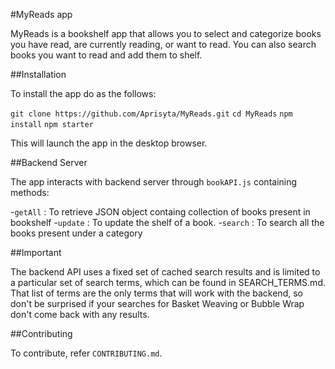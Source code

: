#MyReads app

MyReads is a bookshelf app that allows you to select and categorize books you have read, are currently reading, or want to read. You can also search books you want to read and add them to shelf.

##Installation

To install the app do as the follows:

`git clone https://github.com/Aprisyta/MyReads.git`
`cd MyReads`
`npm install`
`npm starter`

This will launch the app in the desktop browser.

##Backend Server

The app interacts with backend server through `bookAPI.js` containing methods:

  -`getAll` : To retrieve JSON object containg collection of books present in bookshelf
  -`update` : To update the shelf of a book.
  -`search` : To search all the books present under a category

##Important

The backend API uses a fixed set of cached search results and is limited to a particular set of search terms, which can be found in SEARCH_TERMS.md. That list of terms are the only terms that will work with the backend, so don't be surprised if your searches for Basket Weaving or Bubble Wrap don't come back with any results.

##Contributing

To contribute, refer `CONTRIBUTING.md`.
